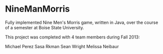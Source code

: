 NineManMorris
=============

Fully implemented Nine Men's Morris game, written in Java, over the course of a semester at Boise State University.

This project was completed with 4 team members during Fall 2013:

Michael Perez
Sasa Rkman
Sean Wright
Melissa Neibaur
